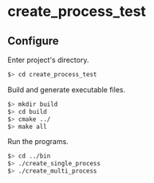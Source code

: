 # create_process_test

## Configure

Enter project's directory.
```bash
$> cd create_process_test
```

Build and generate executable files.
```bash
$> mkdir build
$> cd build
$> cmake ../
$> make all
```

Run the programs.
```bash
$> cd ../bin
$> ./create_single_process
$> ./create_multi_process
```
